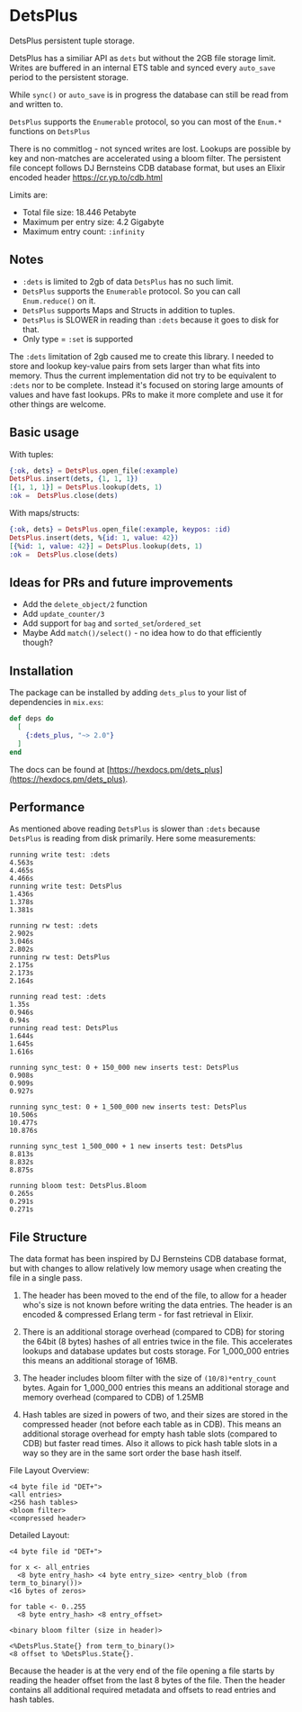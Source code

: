 # DetsPlus

DetsPlus persistent tuple storage.

DetsPlus has a similiar API as `dets` but without
the 2GB file storage limit. Writes are buffered in an
internal ETS table and synced every `auto_save` period
to the persistent storage.

While `sync()` or `auto_save` is in progress the database
can still be read from and written to.

`DetsPlus` supports the `Enumerable` protocol, so you can most of the `Enum.*` functions on `DetsPlus`

There is no commitlog - not synced writes are lost.
Lookups are possible by key and non-matches are accelerated
using a bloom filter. The persistent file concept follows
DJ Bernsteins CDB database format, but uses an Elixir
encoded header https://cr.yp.to/cdb.html

Limits are:

- Total file size: 18.446 Petabyte
- Maximum per entry size: 4.2 Gigabyte
- Maximum entry count: `:infinity`

## Notes

- `:dets` is limited to 2gb of data `DetsPlus` has no such limit.
- `DetsPlus` supports the `Enumerable` protocol. So you can call `Enum.reduce()` on it.
- `DetsPlus` supports Maps and Structs in addition to tuples.
- `DetsPlus` is SLOWER in reading than `:dets` because it goes to disk for that. 
- Only type = `:set` is supported

The `:dets` limitation of 2gb caused me to create this library. I needed to store and lookup key-value pairs from sets larger than what fits into memory. Thus the current implementation did not try to be equivalent to `:dets` nor to be complete. Instead it's focused on storing large amounts of values and have fast lookups. PRs to make it more complete and use it for other things are welcome. 

## Basic usage

With tuples:

```elixir
{:ok, dets} = DetsPlus.open_file(:example)
DetsPlus.insert(dets, {1, 1, 1})
[{1, 1, 1}] = DetsPlus.lookup(dets, 1)
:ok =  DetsPlus.close(dets)
```

With maps/structs:

```elixir
{:ok, dets} = DetsPlus.open_file(:example, keypos: :id)
DetsPlus.insert(dets, %{id: 1, value: 42})
[{%id: 1, value: 42}] = DetsPlus.lookup(dets, 1)
:ok =  DetsPlus.close(dets)
```

## Ideas for PRs and future improvements

- Add the `delete_object/2` function
- Add `update_counter/3`
- Add support for `bag` and `sorted_set`/`ordered_set`
- Maybe Add `match()/select()` - no idea how to do that efficiently though?

## Installation

The package can be installed by adding `dets_plus` to your list of dependencies in `mix.exs`:

```elixir
def deps do
  [
    {:dets_plus, "~> 2.0"}
  ]
end
```

The docs can be found at [https://hexdocs.pm/dets_plus](https://hexdocs.pm/dets_plus).

## Performance

As mentioned above reading `DetsPlus` is slower than `:dets` because `DetsPlus` is reading from disk primarily. Here 
some measurements:

```
running write test: :dets
4.563s
4.465s
4.466s
running write test: DetsPlus
1.436s
1.378s
1.381s

running rw test: :dets
2.902s
3.046s
2.802s
running rw test: DetsPlus
2.175s
2.173s
2.164s

running read test: :dets
1.35s
0.946s
0.94s
running read test: DetsPlus
1.644s
1.645s
1.616s

running sync_test: 0 + 150_000 new inserts test: DetsPlus
0.908s
0.909s
0.927s

running sync_test: 0 + 1_500_000 new inserts test: DetsPlus
10.506s
10.477s
10.876s

running sync_test 1_500_000 + 1 new inserts test: DetsPlus
8.813s
8.832s
8.875s

running bloom test: DetsPlus.Bloom
0.265s
0.291s
0.271s
```

## File Structure
 
The data format has been inspired by DJ Bernsteins CDB database format, but with changes to allow
relatively low memory usage when creating the file in a single pass. 

1) The header has been moved to the end of the file, to allow for a header who's size is not known before writing the data entries. The header is an encoded & compressed Erlang term - for fast retrieval in Elixir.

2) There is an additional storage overhead (compared to CDB) for storing the 64bit (8 bytes) hashes of all entries  twice in the file. This accelerates lookups and database updates but costs storage. 
For 1_000_000 entries this means an additional storage of 16MB.

3) The header includes bloom filter with the size of `(10/8)*entry_count` bytes. Again for 1_000_000 entries this means an additional storage and memory overhead (compared to CDB) of 1.25MB

4) Hash tables are sized in powers of two, and their sizes are stored in the compressed header (not before each table as in CDB). This means an additional storage overhead for empty hash table slots (compared to CDB) but faster read times. Also it allows to pick hash table slots in a way so they are in the same sort order the base hash itself. 

File Layout Overview:
```
<4 byte file id "DET+"> 
<all entries>
<256 hash tables>
<bloom filter>
<compressed header>
```

Detailed Layout:
```
<4 byte file id "DET+">

for x <- all_entries
  <8 byte entry_hash> <4 byte entry_size> <entry_blob (from term_to_binary())>
<16 bytes of zeros> 

for table <- 0..255
  <8 byte entry_hash> <8 entry_offset>

<binary bloom filter (size in header)>

<%DetsPlus.State{} from term_to_binary()>
<8 offset to %DetsPlus.State{}.
```

Because the header is at the very end of the file opening a file starts by reading the header offset from the last 8 bytes of the file. Then the header contains all additional required metadata and offsets to read entries and hash tables.  